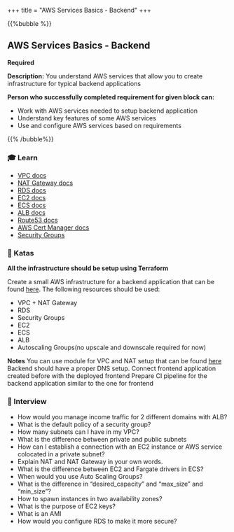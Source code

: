 +++
title = "AWS Services Basics - Backend"
+++

{{%bubble %}}

## AWS Services Basics - Backend

**Required**

**Description:** You understand AWS services that allow you to create infrastructure for typical backend applications

**Person who successfully completed requirement for given block can:**

- Work with AWS services needed to setup backend application
- Understand key features of some AWS services
- Use and configure AWS services based on requirements

{{% /bubble%}}

### 🎓 Learn
- [VPC docs](https://docs.aws.amazon.com/vpc/index.html)
- [NAT Gateway docs](https://docs.aws.amazon.com/vpc/latest/userguide/vpc-nat-gateway.html)
- [RDS docs](https://docs.aws.amazon.com/rds/index.html)
- [EC2 docs](https://docs.aws.amazon.com/ec2/index.html)
- [ECS docs](https://docs.aws.amazon.com/ecs/index.html)
- [ALB docs](https://docs.aws.amazon.com/elasticloadbalancing/)
- [Route53 docs](https://docs.aws.amazon.com/route53/index.html)
- [AWS Cert  Manager docs](https://docs.aws.amazon.com/acm/index.html)
- [Security Groups](https://docs.aws.amazon.com/AWSEC2/latest/UserGuide/working-with-security-groups.html)

### 📝 Katas
**All the infrastructure should be setup using Terraform**

Create a small AWS infrastructure for a backend application that can be found [here](). The following resources should be used:
- VPC + NAT Gateway
- RDS
- Security Groups
- EC2
- ECS
- ALB
- Autoscaling Groups(no upscale and downscale required for now)

**Notes**
You can use module for VPC and NAT setup that can be found [here]()
Backend should have a proper DNS setup.
Connect frontend application created before with the deployed frontend
Prepare CI pipeline for the backend application similar to the one for frontend

### 🎤 Interview
- How would you manage income traffic for 2 different domains with ALB?
- What is the default policy of a security group?
- How many subnets can I have in my VPC?
- What is the difference between private and public subnets
- How can I establish a connection with an EC2 instance or AWS service colocated in a private subnet?
- Explain NAT and NAT Gateway in your own words.
- What is the difference between EC2 and Fargate drivers in ECS?
- When would you use Auto Scaling Groups?
- What is the difference in “desired_capacity” and “max_size” and “min_size”?
- How to spawn instances in two availability zones?
- What is the purpose of EC2 keys?
- What is an AMI
- How would you configure RDS to make it more secure?

